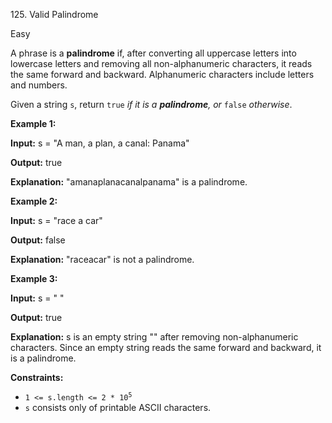 125\. Valid Palindrome

Easy

A phrase is a **palindrome** if, after converting all uppercase letters into lowercase letters and removing all non-alphanumeric characters, it reads the same forward and backward. Alphanumeric characters include letters and numbers.

Given a string `s`, return `true` _if it is a **palindrome**, or_ `false` _otherwise_.

**Example 1:**

**Input:** s = "A man, a plan, a canal: Panama"

**Output:** true

**Explanation:** "amanaplanacanalpanama" is a palindrome.

**Example 2:**

**Input:** s = "race a car"

**Output:** false

**Explanation:** "raceacar" is not a palindrome.

**Example 3:**

**Input:** s = " "

**Output:** true

**Explanation:** s is an empty string "" after removing non-alphanumeric characters. Since an empty string reads the same forward and backward, it is a palindrome.

**Constraints:**

*   <code>1 <= s.length <= 2 * 10<sup>5</sup></code>
*   `s` consists only of printable ASCII characters.